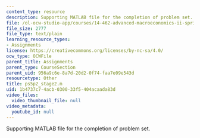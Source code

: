 ```yaml
---
content_type: resource
description: Supporting MATLAB file for the completion of problem set.
file: /ol-ocw-studio-app/courses/14-462-advanced-macroeconomics-ii-spring-2004/1b4737c74acb030033f5404acaada83d_ps5p2_stage2.m
file_size: 2777
file_type: text/plain
learning_resource_types:
- Assignments
license: https://creativecommons.org/licenses/by-nc-sa/4.0/
ocw_type: OCWFile
parent_title: Assignments
parent_type: CourseSection
parent_uid: 956a9c6e-8a7d-20d2-0f74-faa7e09e543d
resourcetype: Other
title: ps5p2_stage2.m
uid: 1b4737c7-4acb-0300-33f5-404acaada83d
video_files:
  video_thumbnail_file: null
video_metadata:
  youtube_id: null
---
```

Supporting MATLAB file for the completion of problem set.